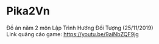 # Pika2Vn
Đồ án năm 2 môn Lập Trình Hướng Đối Tượng (25/11/2019)  
Link quảng cáo game: https://youtu.be/9aiNbZQF9jg
